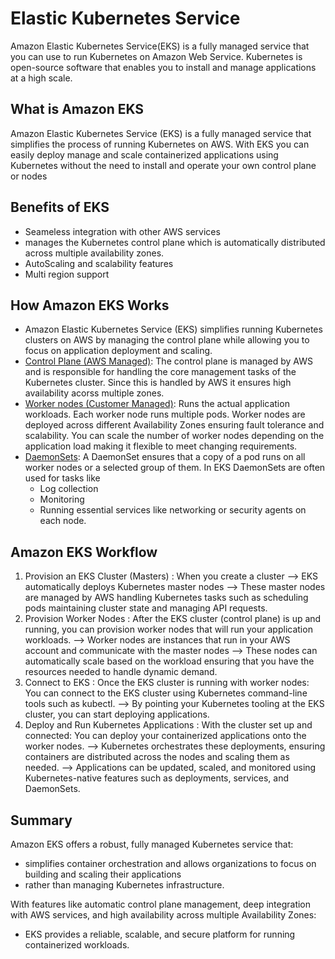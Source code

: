 # Elastic Kubernetes Service

Amazon Elastic Kubernetes Service(EKS) is a fully managed service that you can use to run Kubernetes on Amazon Web Service. 
Kubernetes is open-source software that enables you to install and manage applications at a high scale. 

## What is Amazon EKS

Amazon Elastic Kubernetes Service (EKS) is a fully managed service that simplifies the process of running Kubernetes on AWS. 
With EKS you can easily deploy manage and scale containerized applications using Kubernetes without the need to install and operate your own control plane or nodes

## Benefits of EKS

- Seameless integration with other AWS services
- manages the Kubernetes control plane which is automatically distributed across multiple availability zones.
- AutoScaling and scalability features
- Multi region support

## How Amazon EKS Works

- Amazon Elastic Kubernetes Service (EKS) simplifies running Kubernetes clusters on AWS by managing the control plane while allowing you to focus on application deployment and scaling.
- <u>Control Plane (AWS Managed)</u>: The control plane is managed by AWS and is responsible for handling the core management tasks of the Kubernetes cluster. 
Since this is handled by AWS it ensures high availability acorss multiple zones.
- <u>Worker nodes (Customer Managed)</u>: Runs the actual application workloads. Each worker node runs multiple pods.
Worker nodes are deployed across different Availability Zones ensuring fault tolerance and scalability. You can scale the number of worker nodes depending on the application load making it flexible to meet changing requirements. 
- <u>DaemonSets</u>: A DaemonSet ensures that a copy of a pod runs on all worker nodes or a selected group of them. In EKS DaemonSets are often used for tasks like
    - Log collection
    - Monitoring
    - Running essential services like networking or security agents on each node.

## Amazon EKS Workflow
1. Provision an EKS Cluster (Masters) : When you create a cluster --> EKS automatically deploys Kubernetes master nodes
--> These master nodes are managed by AWS handling Kubernetes tasks such as scheduling pods maintaining cluster state and managing API requests.                                        
2. Provision Worker Nodes : After the EKS cluster (control plane) is up and running, you can provision worker nodes that will run your application workloads.
--> Worker nodes are instances that run in your AWS account and communicate with the master nodes
--> These nodes can automatically scale based on the workload ensuring that you have the resources needed to handle dynamic demand.
3. Connect to EKS : Once the EKS cluster is running with worker nodes: You can connect to the EKS cluster using Kubernetes command-line tools such as kubectl.
--> By pointing your Kubernetes tooling at the EKS cluster, you can start deploying applications.
4. Deploy and Run Kubernetes Applications : With the cluster set up and connected: You can deploy your containerized applications onto the worker nodes.
--> Kubernetes orchestrates these deployments, ensuring containers are distributed across the nodes and scaling them as needed.
--> Applications can be updated, scaled, and monitored using Kubernetes-native features such as deployments, services, and DaemonSets.
                                            

## Summary 

Amazon EKS offers a robust, fully managed Kubernetes service that:  
- simplifies container orchestration and allows organizations to focus on building and scaling their applications
- rather than managing Kubernetes infrastructure. 

With features like automatic control plane management, deep integration with AWS services, and high availability across multiple Availability Zones: 
- EKS provides a reliable, scalable, and secure platform for running containerized workloads.